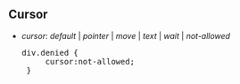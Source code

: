 ## Cursor

<div>
<ul class="add-css-in-html-without-align">
<li><i>cursor</i>: <i>default</i> | <i>pointer</i>  | <i>move</i> | <i>text</i>  | <i>wait</i> | <i>not-allowed</i> </li>
</ul>

<ul class="add-css-in-html-without-align">
    <pre>div.denied {
     cursor:not-allowed;
 }
</pre>
</ul>
</div>